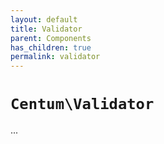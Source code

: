```yaml
---
layout: default
title: Validator
parent: Components
has_children: true
permalink: validator
---
```




# `Centum\Validator`

...

